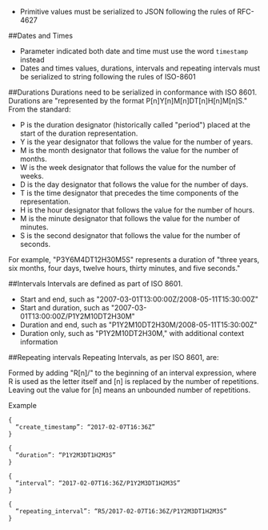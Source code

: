 - Primitive values must be serialized to JSON following the rules of RFC-4627

##Dates and Times
- Parameter indicated both date and time must use the word `timestamp` instead
- Dates and times values, durations, intervals and repeating intervals must be serialized to string following the rules of ISO-8601

##Durations
Durations need to be serialized in conformance with ISO 8601. Durations are "represented by the format P[n]Y[n]M[n]DT[n]H[n]M[n]S." From the standard:
- P is the duration designator (historically called "period") placed at the start of the duration representation.
- Y is the year designator that follows the value for the number of years.
- M is the month designator that follows the value for the number of months.
- W is the week designator that follows the value for the number of weeks.
- D is the day designator that follows the value for the number of days.
- T is the time designator that precedes the time components of the representation.
- H is the hour designator that follows the value for the number of hours.
- M is the minute designator that follows the value for the number of minutes.
- S is the second designator that follows the value for the number of seconds.

For example, "P3Y6M4DT12H30M5S" represents a duration of "three years, six months, four days, twelve hours, thirty minutes, and five seconds."

##Intervals
Intervals are defined as part of ISO 8601.
- Start and end, such as "2007-03-01T13:00:00Z/2008-05-11T15:30:00Z"
- Start and duration, such as "2007-03-01T13:00:00Z/P1Y2M10DT2H30M"
- Duration and end, such as "P1Y2M10DT2H30M/2008-05-11T15:30:00Z"
- Duration only, such as "P1Y2M10DT2H30M," with additional context information

##Repeating intervals
Repeating Intervals, as per ISO 8601, are:

Formed by adding "R[n]/" to the beginning of an interval expression, where R is used as the letter itself and [n] is replaced by the number of repetitions. Leaving out the value for [n] means an unbounded number of repetitions.

Example
```
{
  “create_timestamp”: “2017-02-07T16:36Z”
}
 
{
  “duration”: “P1Y2M3DT1H2M3S”
}
 
{
  “interval”: “2017-02-07T16:36Z/P1Y2M3DT1H2M3S”
}
 
{
  “repeating_interval”: “R5/2017-02-07T16:36Z/P1Y2M3DT1H2M3S”
}
```